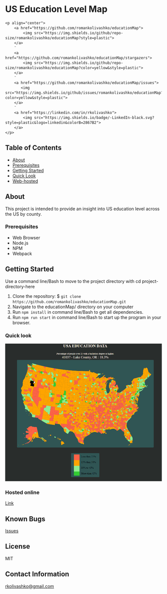 # US Education Level Map

<!-- Project Shields -->
    <p align="center">
        <a href="https://github.com/romankolivashko/educationMap">
            <img src="https://img.shields.io/github/repo-size/romankolivashko/educationMap?style=plastic">
        </a>
        ¨
        <a href="https://github.com/romankolivashko/educationMap/stargazers">
            <img src="https://img.shields.io/github/repo-size/romankolivashko/educationMap?color=yellow&style=plastic">
        </a>
        ¨
        <a href="https://github.com/romankolivashko/educationMap/issues">
           <img src="https://img.shields.io/github/issues/romankolivashko/educationMap?color=yellow&style=plastic">
        </a>
        ¨
        <a href="https://linkedin.com/in/rkolivashko">
            <img src="https://img.shields.io/badge/-LinkedIn-black.svg?style=plastic&logo=linkedin&colorB=2867B2">
        </a>
    </p> 

## Table of Contents
+ [About](#about)
+ [Prerequisites](#prerequisites)
+ [Getting Started](#getting_started)
+ [Quick Look](#quick_look)
+ [Web-hosted](#hosted)

## About <a name = "about"></a>
This project is intended to provide an insight into US education level across the US by county.

### Prerequisites<a name = "prerequisites"></a>

* Web Browser
* Node.js
* NPM
* Webpack

## Getting Started <a name = "getting_started"></a>
Use a command line/Bash to move to the project directory with cd project-directory-here

1. Clone the repository: $ `git clone https://github.com/romankolivashko/educationMap.git`
2. Navigate to the educationMap/ directory on your computer
3. Run `npm install` in command line/Bash to get all dependencies.
4. Run `npm run start` in command line/Bash to start up the program in your browser.

### Quick look <a name = "quick_look"></a>
![](educationMap.gif)

### Hosted online <a name = "hosted"></a>
[Link](https://zealous-jones-c5db9a.netlify.app/)

## Known Bugs

[Issues](https://github.com/romankolivashko/educationMap/issues)

## License
MIT

## Contact Information
rkolivashko@gmail.com
